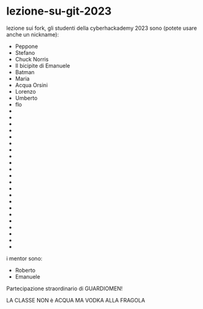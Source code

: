 # lezione-su-git-2023

lezione sui fork, gli studenti della cyberhackademy 2023 sono (potete usare anche un nickname):

- Peppone
- Stefano 
- Chuck Norris
- Il bicipite di Emanuele
- Batman
- Maria
- Acqua Orsini
- Lorenzo
- Umberto
- flo
- 
- 
- 
- 
- 
- 
- 
- 
- 
- 
- 
- 
- 
- 
- 
- 
- 
- 
- 
- 
- 
- 



i mentor sono:
- Roberto
- Emanuele

Partecipazione straordinario di GUARDIOMEN!

LA CLASSE NON è ACQUA MA VODKA ALLA FRAGOLA